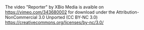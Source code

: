 The video "Reporter" by XBio Media is avaible on https://vimeo.com/343680002 for download under the Attribution-NonCommercial 3.0 Unported (CC BY-NC 3.0) https://creativecommons.org/licenses/by-nc/3.0/
